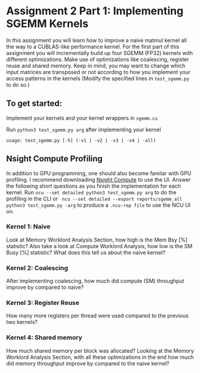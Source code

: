 # Assignment 2 Part 1: Implementing SGEMM Kernels

In this assignment you will learn how to improve a naive matmul kernel all the way to a CUBLAS-like performance kernel. For the first part of this assignment you will incrementally build up four SGEMM (FP32) kernels with different optimizations. Make use of optimizations like coalescing, register reuse and shared memory. Keep in mind, you may want to change which input matrices are transposed or not according to how you implement your access patterns in the kernels (Modify the specified lines in `test_sgemm.py` to do so.)


## To get started:
Implement your kernels and your kernel wrappers in `sgemm.cu`

Run `python3 test_sgemm.py arg` after implementing your kernel

`usage: test_sgemm.py [-h] (-v1 | -v2 | -v3 | -v4 | -all)`



## Nsight Compute Profiling
In addition to GPU programming, one should also become familar with GPU profiling. I recommend downloading [Nsight Compute](https://developer.nvidia.com/nsight-compute) to use the UI. Answer the following short questions as you finish the implementation for each kernel. Run `ncu --set detailed python3 test_sgemm.py arg` to do the profiling in the CLI or ` ncu --set detailed --export reports/sgemm_all python3 test_sgemm.py -arg` to produce a `.ncu-rep file` to use the NCU UI on.

### Kernel 1: Naive
Look at Memory Worklord Analysis Section, how high is the Mem Bsy [%] statistic? Also take a look at Compute Worklord Analysis, how low is the SM Busy [%] statistic? What does this tell us about the naive kernel?

### Kernel 2: Coalescing
After implementing coalescing, how much did compute (SM) throughput improve by compared to naive?

### Kernel 3: Register Reuse
How many more registers per thread were used compared to the previous two kernels?

### Kernel 4: Shared memory
How much shared memory per block was allocated? Looking at the Memory Worklord Analysis Section, with all these optimizations in the end how much did memory throughput improve by compared to the naive kernel?
